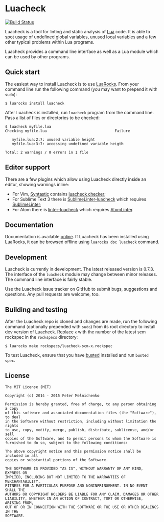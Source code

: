 # Luacheck

[![Build Status](https://travis-ci.org/mpeterv/luacheck.png?branch=master)](https://travis-ci.org/mpeterv/luacheck)

Luacheck is a tool for linting and static analysis of [Lua](http://www.lua.org) code. It is able to spot usage of undefined global variables, unused local variables and a few other typical problems within Lua programs.

Luacheck provides a command line interface as well as a Lua module which can be used by other programs.

## Quick start

The easiest way to install Luacheck is to use [LuaRocks](http://luarocks.org). From your command line run the following command (you may want to prepend it with `sudo`):

```
$ luarocks install luacheck
```

After Luacheck is installed, run `luacheck` program from the command line. Pass a list of files or directories to be checked:

```
$ luacheck myfile.lua
Checking myfile.lua                               Failure

   myfile.lua:2:7: unused variable height
   myfile.lua:3:7: accessing undefined variable heigth

Total: 2 warnings / 0 errors in 1 file
```

## Editor support

There are a few plugins which allow using Luacheck directly inside an editor, showing warnings inline:

* For Vim, [Syntastic](https://github.com/scrooloose/syntastic/) contains [luacheck checker](https://github.com/scrooloose/syntastic/wiki/Lua%3A---luacheck);
* For Sublime Text 3 there is [SublimeLinter-luacheck](https://sublime.wbond.net/packages/SublimeLinter-luacheck) which requires [SublimeLinter](http://sublimelinter.readthedocs.org/en/latest/);
* For Atom there is [linter-luacheck](https://atom.io/packages/linter-luacheck) which requires [AtomLinter](https://github.com/AtomLinter/Linter).

## Documentation

Documentation is available [online](http://luacheck.readthedocs.org). If Luacheck has been installed using LuaRocks, it can be browsed offline using `luarocks doc luacheck` command.

## Development

Luacheck is currently in development. The latest released version is 0.7.3. The interface of the `luacheck` module may change between minor releases. The command line interface is fairly stable.

Use the Luacheck issue tracker on GitHub to submit bugs, suggestions and questions. Any pull requests are welcome, too.

## Building and testing

After the Luacheck repo is cloned and changes are made, run the following command (optionally prepended with `sudo`) from its root directory to install dev version of Luacheck. Replace `x` with the number of the latest scm rockspec in the `rockspecs` directory:

```
$ luarocks make rockspecs/luacheck-scm-x.rockspec
```

To test Luacheck, ensure that you have [busted](http://olivinelabs.com/busted) installed and run `busted spec`.

## License

```
The MIT License (MIT)

Copyright (c) 2014 - 2015 Peter Melnichenko

Permission is hereby granted, free of charge, to any person obtaining a copy
of this software and associated documentation files (the "Software"), to deal
in the Software without restriction, including without limitation the rights
to use, copy, modify, merge, publish, distribute, sublicense, and/or sell
copies of the Software, and to permit persons to whom the Software is
furnished to do so, subject to the following conditions:

The above copyright notice and this permission notice shall be included in all
copies or substantial portions of the Software.

THE SOFTWARE IS PROVIDED "AS IS", WITHOUT WARRANTY OF ANY KIND, EXPRESS OR
IMPLIED, INCLUDING BUT NOT LIMITED TO THE WARRANTIES OF MERCHANTABILITY,
FITNESS FOR A PARTICULAR PURPOSE AND NONINFRINGEMENT. IN NO EVENT SHALL THE
AUTHORS OR COPYRIGHT HOLDERS BE LIABLE FOR ANY CLAIM, DAMAGES OR OTHER
LIABILITY, WHETHER IN AN ACTION OF CONTRACT, TORT OR OTHERWISE, ARISING FROM,
OUT OF OR IN CONNECTION WITH THE SOFTWARE OR THE USE OR OTHER DEALINGS IN THE
SOFTWARE.
```
